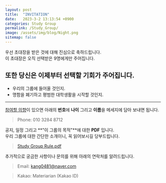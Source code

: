 ```yaml
---
layout: post
title:  "INVITATION"
date:   2023-3-2 13:13:54 +0900
categories: Study Group
permalink: /Study_Group/
image: /assets/img/blog/Night.png
sitemap: false
---
```

우선 초대장을 받은 것에 대해 진심으로 축하드립니다.  
이 초대장은 오직 선택받은 9명에게만 주어집니다.  

  
또한 당신은 이제부터 선택할 기회가 주어집니다.
---
- 우리의 그룹에 들어올 것인지.
- 명함을 폐기하고 평범한 대학생활을 시작할 것인지.
---

<u>참여할 의향</u>이 있으면 아래의 **번호**에 **나이** 그리고 **이름**을 메세지에 담아 보내면 됩니다.
> Phone: 010 3284 8712

공지, 일정 그리고 **"이 그룹의 목적"**에 대한 **PDF** 입니다.  
우리 그룹에 대한 간단한 소개이니, 꼭 읽어보시길 당부드립니다. 
>[Study Group Rule.pdf](https://drive.google.com/file/d/1zZOsN3DLHs14kn_6_sFD2tJGiTbouEz2/view?usp=sharing)

추가적으로 궁금한 사항이나 문의를 위해 아래의 연락처를 알려드립니다.
>Email: kang0481@naver.com

>Kakao: Materiarian (Kakao ID)
